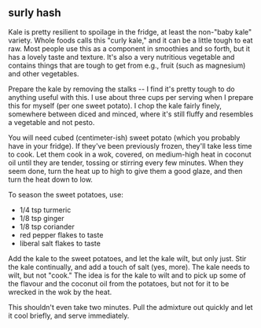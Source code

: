 surly hash
---
Kale is pretty resilient to spoilage in the fridge, at least the non-"baby kale" variety. Whole foods calls this "curly kale," and it can be a little tough to eat raw. Most people use this as a component in smoothies and so forth, but it has a lovely taste and texture. It's also a very nutritious vegetable and contains things that are tough to get from e.g., fruit (such as magnesium) and other vegetables.

Prepare the kale by removing the stalks -- I find it's pretty tough to do anything useful with this. I use about three cups per serving when I prepare this for myself (per one sweet potato). I chop the kale fairly finely, somewhere between diced and minced, where it's still fluffy and resembles a vegetable and not pesto.

You will need cubed (centimeter-ish) sweet potato (which you probably have in your fridge). If they've been previously frozen, they'll take less time to cook. Let them cook in a wok, covered, on medium-high heat in coconut oil until they are tender, tossing or stirring every few minutes. When they seem done, turn the heat up to high to give them a good glaze, and then turn the heat down to low.

To season the sweet potatoes, use:
- 1/4 tsp turmeric
- 1/8 tsp ginger
- 1/8 tsp coriander
- red pepper flakes to taste
- liberal salt flakes to taste

Add the kale to the sweet potatoes, and let the kale wilt, but only just. Stir the kale continually, and add a touch of salt (yes, more). The kale needs to wilt, but not "cook." The idea is for the kale to wilt and to pick up some of the flavour and the coconut oil from the potatoes, but not for it to be wrecked in the wok by the heat.

This shouldn't even take two minutes. Pull the admixture out quickly and let it cool briefly, and serve immediately.
